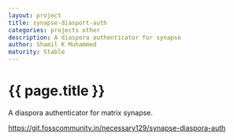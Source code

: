 ```yaml
---
layout: project
title: synapse-diasport-auth
categories: projects other
description: A diaspora authenticator for synapse
author: Shamil K Muhammed
maturity: Stable
---
```


# {{ page.title }}
A diaspora authenticator for matrix synapse.

https://git.fosscommunity.in/necessary129/synapse-diaspora-auth
